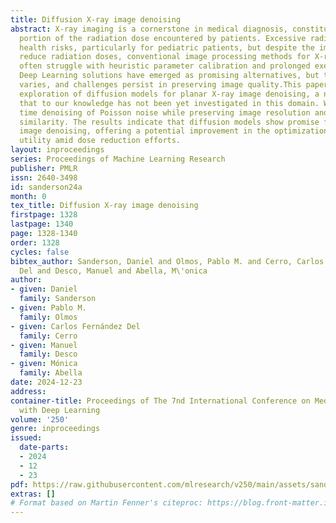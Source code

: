 ```yaml
---
title: Diffusion X-ray image denoising
abstract: X-ray imaging is a cornerstone in medical diagnosis, constituting a significant
  portion of the radiation dose encountered by patients. Excessive radiation poses
  health risks, particularly for pediatric patients, but despite the imperative to
  reduce radiation doses, conventional image processing methods for X-ray denoising
  often struggle with heuristic parameter calibration and prolonged execution times.
  Deep Learning solutions have emerged as promising alternatives, but their effectiveness
  varies, and challenges persist in preserving image quality.This paper presents an
  exploration of diffusion models for planar X-ray image denoising, a novel approach
  that to our knowledge has not been yet investigated in this domain. We perform real
  time denoising of Poisson noise while preserving image resolution and structural
  similarity. The results indicate that diffusion models show promise for planar X-ray
  image denoising, offering a potential improvement in the optimization of diagnostic
  utility amid dose reduction efforts.
layout: inproceedings
series: Proceedings of Machine Learning Research
publisher: PMLR
issn: 2640-3498
id: sanderson24a
month: 0
tex_title: Diffusion X-ray image denoising
firstpage: 1328
lastpage: 1340
page: 1328-1340
order: 1328
cycles: false
bibtex_author: Sanderson, Daniel and Olmos, Pablo M. and Cerro, Carlos Fern\'andez
  Del and Desco, Manuel and Abella, M\'onica
author:
- given: Daniel
  family: Sanderson
- given: Pablo M.
  family: Olmos
- given: Carlos Fernández Del
  family: Cerro
- given: Manuel
  family: Desco
- given: Mónica
  family: Abella
date: 2024-12-23
address:
container-title: Proceedings of The 7nd International Conference on Medical Imaging
  with Deep Learning
volume: '250'
genre: inproceedings
issued:
  date-parts:
  - 2024
  - 12
  - 23
pdf: https://raw.githubusercontent.com/mlresearch/v250/main/assets/sanderson24a/sanderson24a.pdf
extras: []
# Format based on Martin Fenner's citeproc: https://blog.front-matter.io/posts/citeproc-yaml-for-bibliographies/
---
```

